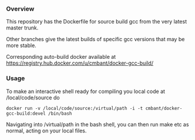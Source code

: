 ### Overview

This repository has the Dockerfile for source build gcc from the very latest master trunk.

Other branches give the latest builds of specific gcc versions that may be more stable.

Corresponding auto-build docker available at
https://registry.hub.docker.com/u/cmbant/docker-gcc-build/

### Usage

To make an interactive shell ready for compiling you local code at /local/code/source
do

    docker run -v /local/code/source:/virtual/path -i -t cmbant/docker-gcc-build:devel /bin/bash

Navigating into /virtual/path in the bash shell, you can then run make etc as normal, acting
on your local files.
